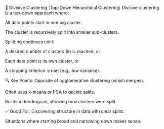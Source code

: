 🔹 Divisive Clustering (Top-Down Hierarchical Clustering)
Divisive clustering is a top-down approach where:

All data points start in one big cluster.

The cluster is recursively split into smaller sub-clusters.

Splitting continues until:

A desired number of clusters (k) is reached, or

Each data point is its own cluster, or

A stopping criterion is met (e.g., low variance).

🔍 Key Points:
Opposite of agglomerative clustering (which merges).

Often uses k-means or PCA to decide splits.

Builds a dendrogram, showing how clusters were split.

✅ Good For:
Discovering structure in data with clear splits.

Situations where starting broad and narrowing down makes sense.
